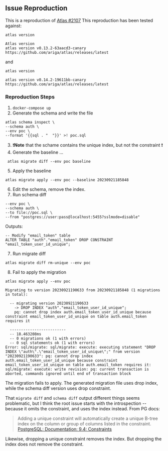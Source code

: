 ## Issue Reproduction

This is a reproduction of [Atlas #2107](https://github.com/ariga/atlas/issues/2107)
This reproduction has been tested against:

```
atlas version

Atlas version
atlas version v0.13.2-63aacd3-canary
https://github.com/ariga/atlas/releases/latest
```

and
```
atlas version

atlas version v0.14.2-19611bb-canary
https://github.com/ariga/atlas/releases/latest
```


### Reproduction Steps

1. `docker-compose up`
2. Generate the schema and write the file
```
atlas schema inspect \
--schema auth \
--env poc \
--format '{{sql . "  "}}' >! poc.sql
```
3. ❗**Note** that the schame contains the unique index, but not the constraint ❗
4. Generate the baseline ...
```
 atlas migrate diff --env poc baseline
 ```
5. Apply the baseline
```
atlas migrate apply --env poc --baseline 20230921185848
```
6. Edit the schema, remove the index.
7. Run schema diff
```
--env poc \
--schema auth \
--to file://poc.sql \
--from "postgres://user:pass@localhost:5455?sslmode=disable"   
```

Outputs:
```
-- Modify "email_token" table
ALTER TABLE "auth"."email_token" DROP CONSTRAINT "email_token_user_id_unique";
```

7. Run migrate diff
```
atlas migrate diff rm-unique --env poc
```

8. Fail to apply the migration
```
atlas migrate apply --env poc
```

```
Migrating to version 20230921190633 from 20230921185848 (1 migrations in total):

  -- migrating version 20230921190633
    -> DROP INDEX "auth"."email_token_user_id_unique";
    pq: cannot drop index auth.email_token_user_id_unique because constraint email_token_user_id_unique on table auth.email_token requires it

  -------------------------
  -- 18.463208ms
  -- 0 migrations ok (1 with errors)
  -- 0 sql statements ok (1 with errors)
Error: sql/migrate: sql/migrate: execute: executing statement "DROP INDEX \"auth\".\"email_token_user_id_unique\";" from version "20230921190633": pq: cannot drop index auth.email_token_user_id_unique because constraint email_token_user_id_unique on table auth.email_token requires it: sql/migrate: execute: write revision: pq: current transaction is aborted, commands ignored until end of transaction block
```

The migration fails to apply. The generated migration file uses drop index, while the schema diff version uses drop constraint.

That `migrate diff` and `schema diff` output different things seems problematic, but I think the root issue starts with the introspection -- because it omits the constraint, and uses the index instead. From PG docs:

> Adding a unique constraint will automatically create a unique B-tree index on the column or group of columns listed in the constraint.
[PostgreSQL: Documentation: 9.4: Constraints](https://www.postgresql.org/docs/16/ddl-constraints.html)

Likewise, dropping a unique constraint removes the index. But dropping the index does not remove the constraint.

